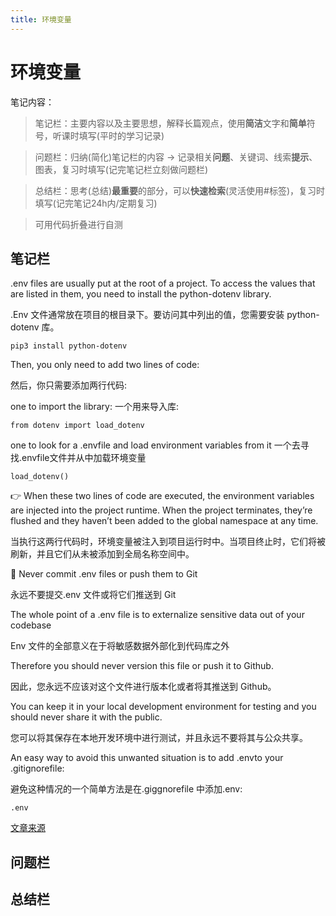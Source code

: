 ```yaml
---
title: 环境变量
---
```


# 环境变量
笔记内容：
>笔记栏：主要内容以及主要思想，解释长篇观点，使用**简洁**文字和**简单**符号，听课时填写(平时的学习记录)

>问题栏：归纳(简化)笔记栏的内容 -> 记录相关**问题**、关键词、线索**提示**、图表，复习时填写(记完笔记栏立刻做问题栏)

>总结栏：思考(总结)**最重要**的部分，可以**快速检索**(灵活使用\#标签)，复习时填写(记完笔记24h内/定期复习)

>可用代码折叠进行自测


## 笔记栏
.env files are usually put at the root of a project. To access the values that are listed in them, you need to install the python-dotenv library.

.Env 文件通常放在项目的根目录下。要访问其中列出的值，您需要安装 python-dotenv 库。

`pip3 install python-dotenv`

Then, you only need to add two lines of code:

然后，你只需要添加两行代码:

one to import the library: 
一个用来导入库:

`from dotenv import load_dotenv`

one to look for a .envfile and load environment variables from it
一个去寻找.envfile文件并从中加载环境变量

`load_dotenv()`

👉 When these two lines of code are executed, the environment variables are injected into the project runtime. When the project terminates, they’re flushed and they haven’t been added to the global namespace at any time.

当执行这两行代码时，环境变量被注入到项目运行时中。当项目终止时，它们将被刷新，并且它们从未被添加到全局名称空间中。

🔴 Never commit .env files or push them to Git

永远不要提交.env 文件或将它们推送到 Git

The whole point of a .env file is to externalize sensitive data out of your codebase

Env 文件的全部意义在于将敏感数据外部化到代码库之外

Therefore you should never version this file or push it to Github.

因此，您永远不应该对这个文件进行版本化或者将其推送到 Github。

You can keep it in your local development environment for testing and you should never share it with the public.

您可以将其保存在本地开发环境中进行测试，并且永远不要将其与公众共享。

An easy way to avoid this unwanted situation is to add .envto your .gitignorefile:

避免这种情况的一个简单方法是在.giggnorefile 中添加.env:

`.env`


[文章来源](https://towardsdatascience.com/stop-hardcoding-sensitive-data-in-your-python-applications-86eb2a96bec3)

## 问题栏

## 总结栏
